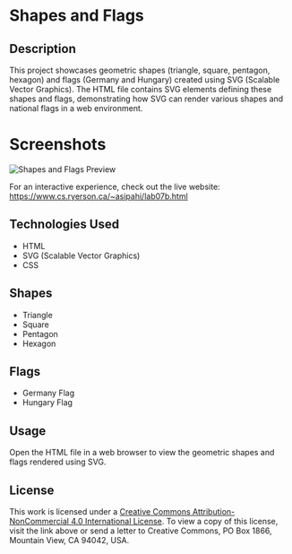 # Shapes and Flags


## Description
This project showcases geometric shapes (triangle, square, pentagon, hexagon) and flags (Germany and Hungary) created using SVG (Scalable Vector Graphics). The HTML file contains SVG elements defining these shapes and flags, demonstrating how SVG can render various shapes and national flags in a web environment.

# Screenshots

![Shapes and Flags Preview](preview.png)

For an interactive experience, check out the live website: https://www.cs.ryerson.ca/~asipahi/lab07b.html

## Technologies Used
- HTML
- SVG (Scalable Vector Graphics)
- CSS 
## Shapes
- Triangle
- Square
- Pentagon
- Hexagon

## Flags
- Germany Flag
- Hungary Flag

## Usage
Open the HTML file in a web browser to view the geometric shapes and flags rendered using SVG.


## License
This work is licensed under a [Creative Commons Attribution-NonCommercial 4.0 International License](http://creativecommons.org/licenses/by-nc/4.0/). To view a copy of this license, visit the link above or send a letter to Creative Commons, PO Box 1866, Mountain View, CA 94042, USA.
